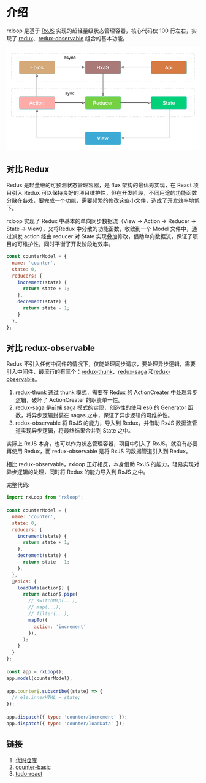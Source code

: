 # 介绍

rxloop 是基于 [RxJS](https://github.com/ReactiveX/rxjs) 实现的超轻量级状态管理容器，核心代码仅 100 行左右，实现了 [redux](https://github.com/reactjs/redux)、[redux-observable](https://github.com/redux-observable/redux-observable)  组合的基本功能。

![rxloop](rxloop.png)

## 对比 Redux
Redux 是轻量级的可预测状态管理容器，是 flux 架构的最优秀实现，在 React 项目引入 Redux 可以保持良好的项目维护性，但在开发阶段，不同用途的功能函数分散在各处，要完成一个功能，需要频繁的修改这些小文件，造成了开发效率地低下。

rxloop 实现了 Redux 中基本的单向同步数据流（View -> Action -> Reducer -> State -> View），又将Redux 中分散的功能函数，收敛到一个 Model 文件中，通过派发 action 经由 reducer 对  State 实现叠加修改，借助单向数据流，保证了项目的可维护性，同时平衡了开发阶段地效率。

```javascript
const counterModel = {
  name: 'counter',
  state: 0,
  reducers: {
    increment(state) {
      return state + 1;
    },
    decrement(state) {
      return state - 1;
    }
  },
};
```

## 对比 redux-observable
Redux 不引入任何中间件的情况下，仅能处理同步请求，要处理异步逻辑，需要引入中间件，最流行的有三个：[redux-thunk](https://github.com/reduxjs/redux-thunk)、[redux-saga](https://github.com/redux-saga/redux-saga) 和[redux-observable](https://github.com/redux-observable/redux-observable)。

1. redux-thunk 通过 thunk 模式，需要在 Redux 的 ActionCreater 中处理异步逻辑，破坏了 ActionCreater 的职责单一性。
2. redux-saga 是前端 saga 模式的实现，创造性的使用 es6 的 Generator 函数，将异步逻辑封装在 sagas 之中，保证了异步逻辑的可维护性。
3. redux-observable 将 RxJS 的能力，导入到 Redux，并借助 RxJS 数据流管道实现异步逻辑，将最终结果合并到 State 之中。

实际上 RxJS 本身，也可以作为状态管理容器，项目中引入了 RxJS，就没有必要再使用 Redux，而 redux-observable 是将 RxJS 的数据管道引入到 Redux。

相比 redux-observable，rxloop 正好相反，本身借助 RxJS 的能力，轻易实现对异步逻辑的处理，同时将 Redux 的能力导入到 RxJS 之中。

完整代码:

```javascript
import rxLoop from 'rxloop';

const counterModel = {
  name: 'counter',
  state: 0,
  reducers: {
    increment(state) {
      return state + 1;
    },
    decrement(state) {
      return state - 1;
    },
  },
  epics: {
    loadData(action$) {
      return action$.pipe(
        // switchMap(...),
        // map(...),
        // filter(...),
        mapTo({
          action: 'increment'
        }),
      );
    }
  }
};

const app = rxLoop();
app.model(counterModel);

app.counter$.subscribe((state) => {
  // ele.innerHTML = state;
});

app.dispatch({ type: 'counter/increment' });
app.dispatch({ type: 'counter/loadData' });
```
## 链接
1. [代码仓库](https://github.com/TalkingData/rxloop)
2. [counter-basic](https://github.com/TalkingData/rxloop/tree/master/examples/counter-basic)
3. [todo-react](https://github.com/TalkingData/rxloop/tree/master/examples/todo-react)
